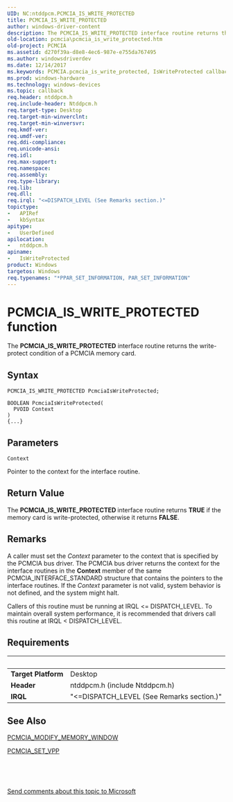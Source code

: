 ```yaml
---
UID: NC:ntddpcm.PCMCIA_IS_WRITE_PROTECTED
title: PCMCIA_IS_WRITE_PROTECTED
author: windows-driver-content
description: The PCMCIA_IS_WRITE_PROTECTED interface routine returns the write-protect condition of a PCMCIA memory card.
old-location: pcmcia\pcmcia_is_write_protected.htm
old-project: PCMCIA
ms.assetid: d270f39a-d8e8-4ec6-987e-e755da767495
ms.author: windowsdriverdev
ms.date: 12/14/2017
ms.keywords: PCMCIA.pcmcia_is_write_protected, IsWriteProtected callback function [Buses], IsWriteProtected, PCMCIA_IS_WRITE_PROTECTED, PCMCIA_IS_WRITE_PROTECTED, ntddpcm/IsWriteProtected, memcdref_e7dab6ad-c94a-42c9-a969-f102c58e4d3c.xml
ms.prod: windows-hardware
ms.technology: windows-devices
ms.topic: callback
req.header: ntddpcm.h
req.include-header: Ntddpcm.h
req.target-type: Desktop
req.target-min-winverclnt: 
req.target-min-winversvr: 
req.kmdf-ver: 
req.umdf-ver: 
req.ddi-compliance: 
req.unicode-ansi: 
req.idl: 
req.max-support: 
req.namespace: 
req.assembly: 
req.type-library: 
req.lib: 
req.dll: 
req.irql: "<=DISPATCH_LEVEL (See Remarks section.)"
topictype:
-	APIRef
-	kbSyntax
apitype:
-	UserDefined
apilocation:
-	ntddpcm.h
apiname:
-	IsWriteProtected
product: Windows
targetos: Windows
req.typenames: "*PPAR_SET_INFORMATION, PAR_SET_INFORMATION"
---
```



# PCMCIA_IS_WRITE_PROTECTED function
The <b>PCMCIA_IS_WRITE_PROTECTED</b> interface routine returns the write-protect condition of a PCMCIA memory card.

## Syntax

```
PCMCIA_IS_WRITE_PROTECTED PcmciaIsWriteProtected;

BOOLEAN PcmciaIsWriteProtected(
  PVOID Context
)
{...}
```

## Parameters

`Context`

Pointer to the context for the interface routine.


## Return Value

The <b>PCMCIA_IS_WRITE_PROTECTED </b>interface routine returns <b>TRUE</b> if the memory card is write-protected, otherwise it returns <b>FALSE</b>.

## Remarks

A caller must set the <i>Context</i> parameter to the context that is specified by the PCMCIA bus driver. The PCMCIA bus driver returns the context for the interface routines in the <b>Context</b> member of the same PCMCIA_INTERFACE_STANDARD structure that contains the pointers to the interface routines. If the <i>Context</i> parameter is not valid, system behavior is not defined, and the system might halt.

Callers of this routine must be running at IRQL &lt;= DISPATCH_LEVEL. To maintain overall system performance, it is recommended that drivers call this routine at IRQL &lt; DISPATCH_LEVEL.

## Requirements
| &nbsp; | &nbsp; |
| ---- |:---- |
| **Target Platform** | Desktop |
| **Header** | ntddpcm.h (include Ntddpcm.h) |
| **IRQL** | "<=DISPATCH_LEVEL (See Remarks section.)" |

## See Also

<a href="https://msdn.microsoft.com/library/windows/hardware/ff537610">PCMCIA_MODIFY_MEMORY_WINDOW</a>



<a href="https://msdn.microsoft.com/library/windows/hardware/ff537611">PCMCIA_SET_VPP</a>



 

 

<a href="mailto:wsddocfb@microsoft.com?subject=Documentation%20feedback [PCMCIA\buses]:%20PCMCIA_IS_WRITE_PROTECTED callback function%20 RELEASE:%20(12/14/2017)&amp;body=%0A%0APRIVACY STATEMENT%0A%0AWe use your feedback to improve the documentation. We don't use your email address for any other purpose, and we'll remove your email address from our system after the issue that you're reporting is fixed. While we're working to fix this issue, we might send you an email message to ask for more info. Later, we might also send you an email message to let you know that we've addressed your feedback.%0A%0AFor more info about Microsoft's privacy policy, see http://privacy.microsoft.com/en-us/default.aspx." title="Send comments about this topic to Microsoft">Send comments about this topic to Microsoft</a>